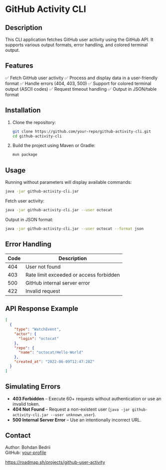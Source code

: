 # GitHub Activity CLI

## Description
This CLI application fetches GitHub user activity using the GitHub API. It supports various output formats, error handling, and colored terminal output.

## Features
✅ Fetch GitHub user activity
✅ Process and display data in a user-friendly format
✅ Handle errors (404, 403, 500)
✅ Support for colored terminal output (ASCII codes)
✅ Request timeout handling
✅ Output in JSON/table format

## Installation
1. Clone the repository:
   ```sh
   git clone https://github.com/your-repo/github-activity-cli.git
   cd github-activity-cli
   ```
2. Build the project using Maven or Gradle:
   ```sh
   mvn package
   ```

## Usage
Running without parameters will display available commands:
```sh
java -jar github-activity-cli.jar
```

Fetch user activity:
```sh
java -jar github-activity-cli.jar --user octocat
```

Output in JSON format:
```sh
java -jar github-activity-cli.jar --user octocat --format json
```

## Error Handling
| Code | Description |
|------|-------------------------------------------|
| 404  | User not found |
| 403  | Rate limit exceeded or access forbidden |
| 500  | GitHub internal server error |
| 422  | Invalid request |

## API Response Example
```json
[
  {
    "type": "WatchEvent",
    "actor": {
      "login": "octocat"
    },
    "repo": {
      "name": "octocat/Hello-World"
    },
    "created_at": "2022-06-09T12:47:28Z"
  }
]
```

## Simulating Errors
- **403 Forbidden** – Execute 60+ requests without authentication or use an invalid token.
- **404 Not Found** – Request a non-existent user (`java -jar github-activity-cli.jar --user unknown_user`).
- **500 Internal Server Error** – Use an intentionally incorrect URL.

## Contact
Author: Bohdan Bedrii  
GitHub: [your-profile](https://github.com/your-profile)



https://roadmap.sh/projects/github-user-activity
